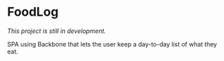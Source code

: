 FoodLog
=======

*This project is still in development.*

SPA using Backbone that lets the user keep a day-to-day list of what they eat.